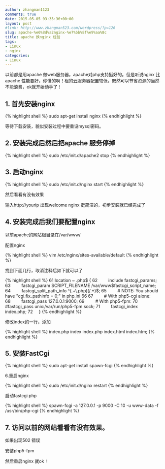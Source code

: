 ```yaml
---
author: zhangman1123
comments: true
date: 2015-05-05 03:35:36+00:00
layout: post
#link: http://www.zhangman523.com/wordpress/?p=126
slug: apache-%e6%8d%a2nginx-%e7%bb%8f%e9%aa%8c
title: apache 换nginx 经验
tags:
- Linux
- nginx
categories:
- Linux
---
```


以前都是用apache 做web服务器，apache对php支持挺好的。但是听说nginx 比apache 性能要好，你懂的啊！租的云服务器配置较低，既然可以节省资源的当然不能浪费，ok就开始动手了！

## 1\. 首先安装nginx

{% highlight shell %}
sudo apt-get install nginx
{% endhighlight %}

等待下载安装，貌似安装过程中要重设mysql密码。

## 2\. 安装完成后然后把apache 服务停掉

{% highlight shell %}
sudo /etc/init.d/apache2 stop
{% endhighlight %}

## 3\. 启动nginx

{% highlight shell %}
sudo /etc/init.d/nginx start
{% endhighlight %}

然后看看有没有效果

输入http://yourip 出现welcome nginx 挺简洁的，初步安装就已经完成了

## 4\. 安装完成后我们要配置nginx

以前apache的网站根目录在/var/www/

配置nginx

{% highlight shell %}
vim /etc/nginx/sites-available/default
{% endhighlight %}

找到下面几行，取消注释后如下就可以了

{% highlight shell %}
61     location ~ \.php$ {
62         include fastcgi_params;
63         fastcgi_param SCRIPT_FILENAME /var/www$fastcgi_script_name;
64         fastcgi_split_path_info ^(.+\.php)(/.+)$;
65         # NOTE: You should have "cgi.fix_pathinfo = 0;" in php.ini
66
67         # With php5-cgi alone:
68         fastcgi_pass 127.0.0.1:9000;
69         # With php5-fpm:
70         #fastcgi_pass unix:/var/run/php5-fpm.sock;
71         fastcgi_index index.php;
72     }
{% endhighlight %}

修改index的一行，添加

{% highlight shell %}
index.php index index.php index.html index.htm;
{% endhighlight %}

## 5\. 安装FastCgi

{% highlight shell %}
sudo apt-get install spawn-fcgi
{% endhighlight %}

6.重启nginx

{% highlight shell %}
sudo /etc/init.d/nginx restart
{% endhighlight %}

启动fastcgi php

{% highlight shell %}
spawn-fcgi -a 127.0.0.1 -p 9000 -C 10 -u www-data -f /usr/bin/php-cgi
{% endhighlight %}

## 7\. 访问以前的网站看看有没有效果。

如果出现502 错误

安装php5-fpm

然后重启nginx 就ok！
